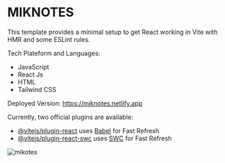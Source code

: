 # MIKNOTES

This template provides a minimal setup to get React working in Vite with HMR and some ESLint rules.

Tech Plateform and Languages:

- JavaScript
- React Js
- HTML
- Tailwind CSS


Deployed Version: https://miknotes.netlify.app


Currently, two official plugins are available:

- [@vitejs/plugin-react](https://github.com/vitejs/vite-plugin-react/blob/main/packages/plugin-react/README.md) uses [Babel](https://babeljs.io/) for Fast Refresh
- [@vitejs/plugin-react-swc](https://github.com/vitejs/vite-plugin-react-swc) uses [SWC](https://swc.rs/) for Fast Refresh

![mikotes](https://github.com/Emmanueltt21/miknote-frontend/assets/81640127/f97deb3a-3d69-41b0-8a7d-7c19d58fe2e2)
